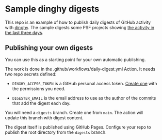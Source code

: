 # Sample dinghy digests

This repo is an example of how to publish daily digests of GitHub activity with [dinghy](https://pypi.org/project/dinghy).  The sample digests some PSF projects showing [the activity in the last three days](https://nedbat.github.io/dinghy_sample/3day.html).

## Publishing your own digests

You can use this as a starting point for your own automatic publishing.

The work is done in the .github/workflows/daily-digest.yml Action.  It needs two repo secrets defined:

- `DINGHY_ACCESS_TOKEN` is a GitHub personal access token. [Create one](https://github.com/settings/tokens) with the permissions you need.

- `DIGESTER_EMAIL` is the email address to use as the author of the commits that add the digest each day.

You will need a `digests` branch.  Create one from `main`.  The action will update this branch with digest content.

The digest itself is published using GitHub Pages.  Configure your repo to publish the root directory from the `digests` branch.
